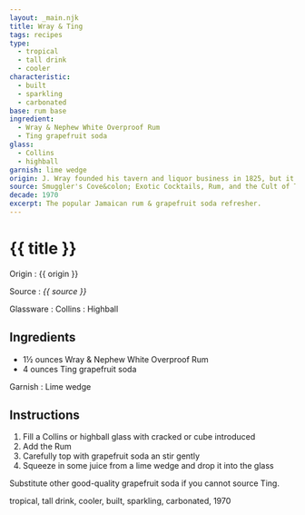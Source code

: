 ```yaml
---
layout: _main.njk
title: Wray & Ting
tags: recipes
type:
  - tropical
  - tall drink
  - cooler
characteristic:
  - built
  - sparkling
  - carbonated
base: rum base
ingredient:
  - Wray & Nephew White Overproof Rum
  - Ting grapefruit soda
glass:
  - Collins
  - highball
garnish: lime wedge
origin: J. Wray founded his tavern and liquor business in 1825, but it was not until 1976 that Ting grapefruit soda became available, making possible a marriage of liquids that would become a beloved Jamaican staple.
source: Smuggler's Cove&colon; Exotic Cocktails, Rum, and the Cult of Tiki
decade: 1970
excerpt: The popular Jamaican rum & grapefruit soda refresher.
---
```

<!-- markdownlint-disable MD025 -->
# {{ title }}
<!-- markdownlint-enable MD025 -->

Origin
  : {{ origin }}

Source
  : <cite><span data-pagefind-filter="Source">{{ source }}</span></cite>

Glassware
  : <span data-pagefind-filter="Glassware">Collins</span>
  : <span data-pagefind-filter="Glassware">Highball</span>

## Ingredients

* 1&frac12; ounces Wray & Nephew White Overproof Rum
* 4 ounces Ting grapefruit soda

Garnish
  : <span data-pagefind-filter="Garnish">Lime wedge</span>

## Instructions

1. Fill a Collins or highball glass with cracked or cube introduced
2. Add the Rum
3. Carefully top with grapefruit soda an stir gently
4. Squeeze in some juice from a lime wedge and drop it into the glass

<tiki-callout type="note">

  Substitute other good-quality grapefruit soda if you cannot source Ting.

</tiki-callout>

<div
  data-cat[0]="Drink"
  data-type[0]="Tropical"
  data-type[1]="Tall drink"
  data-type[2]="Cooler"
  data-char[0]="Built"
  data-char[1]="Sparkling"
  data-char[2]="Carbonated"
  data-base[0]="Rum/Cane spirits"
  data-ingredient[0]="Wray & Nephew White Overproof Rum"
  data-ingredient[1]="Pot still unaged rum"
  data-ingredient[2]="Pot still unaged rum (overproof)"
  data-ingredient[3]="Grapefruit soda"
  data-ingredient[4]="Ting grapefruit soda"
  data-origin[0]="Jamaica"
  data-origin[1]="Traditional"
  data-decade[0]="1970"
  data-pagefind-filter="
    Category[data-cat[0]],
    Type[data-type[0]],
    Type[data-type[1]],
    Type[data-type[2]],
    Characteristic[data-char[0]],
    Characteristic[data-char[1]],
    Characteristic[data-char[2]],
    Base[data-base[0]],
    Ingredient[data-ingredient[0]],
    Ingredient[data-ingredient[1]],
    Ingredient[data-ingredient[2]],
    Ingredient[data-ingredient[3]],
    Ingredient[data-ingredient[4]],
    Origin[data-origin[0]],
    Origin[data-origin[1]],
    Decade[data-decade[0]]
  "
>
</div>

<div class="keywords" aria-hidden>tropical, tall drink, cooler, built, sparkling, carbonated, 1970</div>
